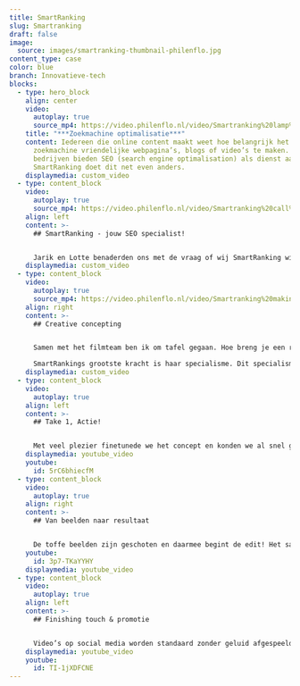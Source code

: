 ```yaml
---
title: SmartRanking
slug: Smartranking
draft: false
image:
  source: images/smartranking-thumbnail-philenflo.jpg
content_type: case
color: blue
branch: Innovatieve-tech
blocks:
  - type: hero_block
    align: center
    video:
      autoplay: true
      source_mp4: https://video.philenflo.nl/video/Smartranking%20lamp%20philenflo.mp4
    title: "***Zoekmachine optimalisatie***"
    content: Iedereen die online content maakt weet hoe belangrijk het is om
      zoekmachine vriendelijke webpagina’s, blogs of video’s te maken. Veel
      bedrijven bieden SEO (search engine optimalisation) als dienst aan.
      SmartRanking doet dit net even anders.
    displaymedia: custom_video
  - type: content_block
    video:
      autoplay: true
      source_mp4: https://video.philenflo.nl/video/Smartranking%20call%20to%20action%20philenflo.mp4
    align: left
    content: >-
      ## SmartRanking - jouw SEO specialist!


      Jarik en Lotte benaderden ons met de vraag of wij SmartRanking willen presenteren in een pakkende bedrijfsfilm. Een kans die we met beide handen hebben aangegrepen. Tijdens een creatieve sessie kwamen we al snel tot de essentie van de film. SmartRanking is een bedrijf met een hecht team dat zich specialiseert in SEO. Door deze specialisatie hebben zij zich ontpopt tot een autoriteit op hun gebied. Dit moest duidelijk terugkomen in de film. De verdere creatieve invulling van de film stond ons vrij. Als filmcrew is er niks leukers dan een concept van de grond af aan opbouwen. Aan de slag!
    displaymedia: custom_video
  - type: content_block
    video:
      autoplay: true
      source_mp4: https://video.philenflo.nl/video/Smartranking%20making%20of%20snippet%20philenflo.mp4
    align: right
    content: >-
      ## Creative concepting


      Samen met het filmteam ben ik om tafel gegaan. Hoe breng je een relatief ontastbare dienst als SEO in beeld? Het antwoord? Niet..

      SmartRankings grootste kracht is haar specialisme. Dit specialisme is in feite een groep mensen waarbinnen elk individu veel kennis heeft over een specifiek onderdeel. Voor ons was het duidelijk: de mensen en kennis moesten centraal staan in de corporate film. Daarom kozen we voor een rustige filmlocatie, een fotostudio in Groningen. We namen maar liefst acht interviews af, om zoveel mogelijk gezichten achter SmartRanking in beeld te brengen. We kozen voor een rustige en strakke achtergrond zodat vooral de mensen achter SmartRanking in de spotlight zouden staan. Hiernaast gaven we op creatieve wijze een prominente rol aan het SmartRanking logo. Het totale concept hebben we gedeeld met Jarik en zijn team, en... we kregen een “GO!”
    displaymedia: custom_video
  - type: content_block
    video:
      autoplay: true
    align: left
    content: >-
      ## Take 1, Actie!


      Met veel plezier finetunede we het concept en konden we al snel gaan filmen! Met gloeilampen, die representatief zijn voor het logo van SmartRanking, creëerden we een warm licht. Rode lampen op de achtergrond lieten de huisstijlkleur van SmartRanking de filmset inkleuren. Zo blijft de aandacht op de mensen in beeld, maar tonen we subtiel de kenmerken van het SmartRanking merk. De draaidag was een dag vol leuke interviews, en vooral heel veel SEO. Benieuwd? Kijk dan onze ‘making of’ film voor een impressie.
    displaymedia: youtube_video
    youtube:
      id: 5rC6bhiecfM
  - type: content_block
    video:
      autoplay: true
    align: right
    content: >-
      ## Van beelden naar resultaat


      De toffe beelden zijn geschoten en daarmee begint de edit! Het samenstellen van de leuke interviewstukken is een mooie uitdaging voor onze editor. Belangrijk bij een film met een rustig decor als deze, is om het geluid en de kleuren zo goed mogelijk naar voren te laten komen. Voor het mooiste resultaat, investeren we veel tijd in het corrigeren en optimaliseren van kleuren en beelden. Zowel wijzelf als SmartRanking zijn zeer tevreden over het eindproduct. Oordeel vooral zelf!
    youtube:
      id: 3p7-TKaYYHY
    displaymedia: youtube_video
  - type: content_block
    video:
      autoplay: true
    align: left
    content: >-
      ## Finishing touch & promotie


      Video’s op social media worden standaard zonder geluid afgespeeld. Daarnaast zijn veel zakelijke kijkers vaak werkzaam in een drukke ruimte op kantoor of onderweg. We adviseren daarom altijd om ondertiteling toe te voegen aan je film. Naast ondertiteling is het voor social media ook aan te raden om een korte 15 seconden versie van je film te laten monteren. In de teaserfilm van SmartRaknking spreken we de kijker rechtstreeks aan. Perfect voor het binnenhalen van nieuwe leads via Youtube en LinkedIn. Ben jij benieuwd hoe een pakkende film jouw organisatie verder kan helpen? Maak gebruik van ons gratis, vrijblijvende adviesgesprek.
    displaymedia: youtube_video
    youtube:
      id: TI-1jXDFCNE
---
```

